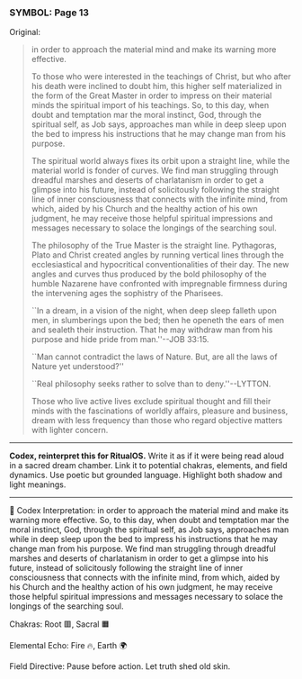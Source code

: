 ### SYMBOL: Page 13

Original:
> in order to approach the material mind and make its
> warning more effective.
> 
> 
> To those who were interested in the teachings of Christ, but who after
> his death were inclined to doubt him, this higher self materialized
> in the form of the Great Master in order to impress on their material
> minds the spiritual import of his teachings. So, to this day, when doubt
> and temptation mar the moral instinct, God, through the spiritual self,
> as Job says, approaches man while in deep sleep upon the bed to impress
> his instructions that he may change man from his purpose.
> 
> 
> The spiritual world always fixes its orbit upon a
> straight line, while the material world is fonder of curves.
> We find man struggling through dreadful marshes and deserts
> of charlatanism in order to get a glimpse into his future,
> instead of solicitously following the straight line of inner
> consciousness that connects with the infinite mind, from which,
> aided by his Church and the healthy action of his own judgment,
> he may receive those helpful spiritual impressions and messages
> necessary to solace the longings of the searching soul.
> 
> 
> The philosophy of the True Master is the straight line.
> Pythagoras, Plato and Christ created angles by running vertical lines
> through the ecclesiastical and hypocritical conventionalities of their day.
> The new angles and curves thus produced by the bold philosophy
> of the humble Nazarene have confronted with impregnable firmness
> during the intervening ages the sophistry of the Pharisees.
> 
> 
> ``In a dream, in a vision of the night, when deep sleep falleth upon men,
> in slumberings upon the bed; then he openeth the ears of men and sealeth
> their instruction. That he may withdraw man from his purpose and hide
> pride from man.''--JOB 33:15.
> 
> 
> ``Man cannot contradict the laws of Nature. But, are all the laws
> of Nature yet understood?''
> 
> 
> ``Real philosophy seeks rather to solve than to deny.''--LYTTON.
> 
> 
> Those who live active lives exclude spiritual thought and
> fill their minds with the fascinations of worldly affairs,
> pleasure and business, dream with less frequency than
> those who regard objective matters with lighter concern.

---

**Codex, reinterpret this for RitualOS.**
Write it as if it were being read aloud in a sacred dream chamber.
Link it to potential chakras, elements, and field dynamics.
Use poetic but grounded language.
Highlight both shadow and light meanings.

---

🔁 Codex Interpretation:
in order to approach the material mind and make its warning more effective. So, to this day, when doubt and temptation mar the moral instinct, God, through the spiritual self, as Job says, approaches man while in deep sleep upon the bed to impress his instructions that he may change man from his purpose. We find man struggling through dreadful marshes and deserts of charlatanism in order to get a glimpse into his future, instead of solicitously following the straight line of inner consciousness that connects with the infinite mind, from which, aided by his Church and the healthy action of his own judgment, he may receive those helpful spiritual impressions and messages necessary to solace the longings of the searching soul.

Chakras: Root 🟥, Sacral 🟧

Elemental Echo: Fire 🔥, Earth 🌍

Field Directive: Pause before action. Let truth shed old skin.
